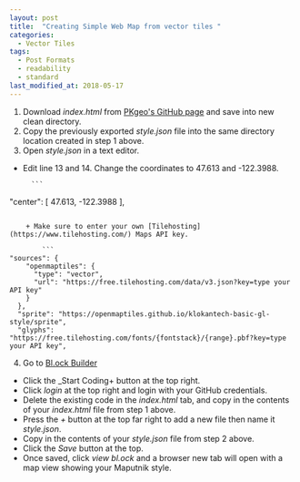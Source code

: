 ```yaml
---
layout: post
title:  "Creating Simple Web Map from vector tiles "
categories:
  - Vector Tiles
tags:
  - Post Formats
  - readability
  - standard
last_modified_at: 2018-05-17
---
```


1. Download _index.html_ from [PKgeo's GitHub page](https://github.com/pkgeo-org/waurisa2018_workshop_data) and save into new clean directory.
2. Copy the previously exported _style.json_ file into the same directory location created in step 1 above.
3. Open _style.json_ in a text editor.
+ Edit line 13 and 14. Change the coordinates to 47.613 and -122.3988.

        ```
"center": [
    47.613,
    -122.3988
  ],
```

    + Make sure to enter your own [Tilehosting](https://www.tilehosting.com/) Maps API key.

        ```
"sources": {
    "openmaptiles": {
      "type": "vector",
      "url": "https://free.tilehosting.com/data/v3.json?key=type your API key"
    }
  },
  "sprite": "https://openmaptiles.github.io/klokantech-basic-gl-style/sprite",
  "glyphs": "https://free.tilehosting.com/fonts/{fontstack}/{range}.pbf?key=type your API key",
  ```

4. Go to [Bl.ock Builder](http://blockbuilder.org/)
+ Click the _Start Coding+ button at the top right.
+ Click _login_ at the top right and login with your GitHub credentials.
+ Delete the existing code in the _index.html_ tab, and copy in the contents of your _index.html_ file from step 1 above.
+ Press the _+_ button at the top far right  to add a new file then name it _style.json_.
+ Copy in the contents of your _style.json_ file from step 2 above.
+ Click the _Save_ button at the top.
+ Once saved, click _view bl.ock_ and a browser new tab will open with a map view showing your Maputnik style.
